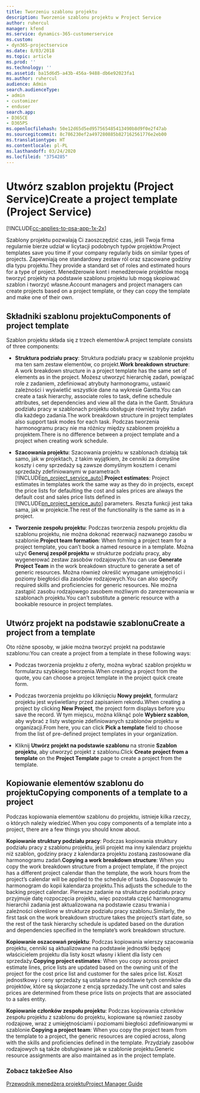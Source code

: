 ```yaml
---
title: Tworzeniu szablonu projektu
description: Tworzenie szablonu projektu w Project Service
author: ruhercul
manager: kfend
ms.service: dynamics-365-customerservice
ms.custom:
- dyn365-projectservice
ms.date: 8/03/2018
ms.topic: article
ms.prod: ''
ms.technology: ''
ms.assetid: ba15d6d5-a43b-456a-9488-db6e92023fa1
ms.author: ruhercul
audience: Admin
search.audienceType:
- admin
- customizer
- enduser
search.app:
- D365CE
- D365PS
ms.openlocfilehash: 50e12d65d5ed957565485413490b8d9f0e2f47ab
ms.sourcegitcommit: 8c786230ef2a497280885b827162561776e2eb00
ms.translationtype: HT
ms.contentlocale: pl-PL
ms.lasthandoff: 03/24/2020
ms.locfileid: "3754285"
---
```

# <a name="create-a-project-template-project-service"></a><span data-ttu-id="025cf-103">Utwórz szablon projektu (Project Service)</span><span class="sxs-lookup"><span data-stu-id="025cf-103">Create a project template (Project Service)</span></span>

[!INCLUDE[cc-applies-to-psa-app-1x-2x](../includes/cc-applies-to-psa-app-1x-2x.md)]

<span data-ttu-id="025cf-104">Szablony projektu pozwalają Ci zaoszczędzić czas, jeśli Twoja firma regularnie bierze udział w licytacji podobnych typów projektów.</span><span class="sxs-lookup"><span data-stu-id="025cf-104">Project templates save you time if your company regularly bids on similar types of projects.</span></span> <span data-ttu-id="025cf-105">Zapewniają one standardowy zestaw ról oraz szacowane godziny dla typu projektu.</span><span class="sxs-lookup"><span data-stu-id="025cf-105">They provide a standard set of roles and estimated hours for a type of project.</span></span> <span data-ttu-id="025cf-106">Menedżerowie kont i menedżerowie projektów mogą tworzyć projekty na podstawie szablonu projektu lub mogą skopiować szablon i tworzyć własne.</span><span class="sxs-lookup"><span data-stu-id="025cf-106">Account managers and project managers can create projects based on a project template, or they can copy the template and make one of their own.</span></span>  
  
## <a name="components-of-project-template"></a><span data-ttu-id="025cf-107">Składniki szablonu projektu</span><span class="sxs-lookup"><span data-stu-id="025cf-107">Components of project template</span></span>
 <span data-ttu-id="025cf-108">Szablon projektu składa się z trzech elementów:</span><span class="sxs-lookup"><span data-stu-id="025cf-108">A project template consists of three components:</span></span>  
  
- <span data-ttu-id="025cf-109">**Struktura podziału pracy**: Struktura podziału pracy w szablonie projektu ma ten sam zestaw elementów, co projekt.</span><span class="sxs-lookup"><span data-stu-id="025cf-109">**Work breakdown structure**: A work breakdown structure in a project template has the same set of elements as in the project.</span></span> <span data-ttu-id="025cf-110">Możesz utworzyć hierarchię zadań, powiązać role z zadaniem, zdefiniować atrybuty harmonogramu, ustawić zależności i wyświetlić wszystkie dane na wykresie Gantta.</span><span class="sxs-lookup"><span data-stu-id="025cf-110">You can create a task hierarchy, associate roles to task, define schedule attributes, set dependencies and view all the data in the Gantt.</span></span> <span data-ttu-id="025cf-111">Struktura podziału pracy w szablonach projektu obsługuje również tryby zadań dla każdego zadania.</span><span class="sxs-lookup"><span data-stu-id="025cf-111">The work breakdown structure in project templates also support task modes for each task.</span></span> <span data-ttu-id="025cf-112">Podczas tworzenia harmonogramu pracy nie ma różnicy między szablonem projektu a projektem.</span><span class="sxs-lookup"><span data-stu-id="025cf-112">There is no difference between a project template and a project when creating work schedule.</span></span>  
  
- <span data-ttu-id="025cf-113">**Szacowania projektu**: Szacowania projektu w szablonach działają tak samo, jak w projektach, z takim wyjątkiem, że cenniki za domyślne koszty i ceny sprzedaży są zawsze domyślnym kosztem i cenami sprzedaży zdefiniowanymi w parametrach [!INCLUDE[pn_project_service_auto](../includes/pn-project-service-auto.md)].</span><span class="sxs-lookup"><span data-stu-id="025cf-113">**Project estimates**: Project estimates in templates work the same way as they do in projects, except the price lists for defaulting the cost and sales prices are always the default cost and sales price lists defined in [!INCLUDE[pn_project_service_auto](../includes/pn-project-service-auto.md)] parameters.</span></span> <span data-ttu-id="025cf-114">Reszta funkcji jest taka sama, jak w projekcie.</span><span class="sxs-lookup"><span data-stu-id="025cf-114">The rest of the functionality is the same as in a project.</span></span>  
  
- <span data-ttu-id="025cf-115">**Tworzenie zespołu projektu**: Podczas tworzenia zespołu projektu dla szablonu projektu, nie można dokonać rezerwacji nazwanego zasobu w szablonie.</span><span class="sxs-lookup"><span data-stu-id="025cf-115">**Project team formation**: When forming a project team for a project template, you can’t book a named resource in a template.</span></span> <span data-ttu-id="025cf-116">Można użyć **Generuj zespół projektu** w strukturze podziału pracy, aby wygenerować zestaw zasobów rodzajowych.</span><span class="sxs-lookup"><span data-stu-id="025cf-116">You can use **Generate Project Team** in the work breakdown structure to generate a set of generic resources.</span></span> <span data-ttu-id="025cf-117">Można również określić wymagane umiejętności i poziomy biegłości dla zasobów rodzajowych.</span><span class="sxs-lookup"><span data-stu-id="025cf-117">You can also specify required skills and proficiencies for generic resources.</span></span> <span data-ttu-id="025cf-118">Nie można zastąpić zasobu rodzajowego zasobem możliwym do zarezerwowania w szablonach projektu.</span><span class="sxs-lookup"><span data-stu-id="025cf-118">You can’t substitute a generic resource with a bookable resource in project templates.</span></span>  
  
## <a name="create-a-project-from-a-template"></a><span data-ttu-id="025cf-119">Utwórz projekt na podstawie szablonu</span><span class="sxs-lookup"><span data-stu-id="025cf-119">Create a project from a template</span></span>  
 <span data-ttu-id="025cf-120">Oto różne sposoby, w jakie można tworzyć projekt na podstawie szablonu:</span><span class="sxs-lookup"><span data-stu-id="025cf-120">You can create a project from a template in these following ways:</span></span>  
  
-   <span data-ttu-id="025cf-121">Podczas tworzenia projektu z oferty, można wybrać szablon projektu w formularzu szybkiego tworzenia.</span><span class="sxs-lookup"><span data-stu-id="025cf-121">When creating a project from the quote, you can choose a project template in the project quick create form.</span></span>  
  
-   <span data-ttu-id="025cf-122">Podczas tworzenia projektu po kliknięciu **Nowy projekt**, formularz projektu jest wyświetlany przed zapisaniem rekordu.</span><span class="sxs-lookup"><span data-stu-id="025cf-122">When creating a project by clicking **New Project**, the project form displays before you save the record.</span></span> <span data-ttu-id="025cf-123">W tym miejscu, można kliknąć pole **Wybierz szablon**, aby wybrać z listy wstępnie zdefiniowanych szablonów projektu w organizacji.</span><span class="sxs-lookup"><span data-stu-id="025cf-123">From here, you can click **Pick a template** field to choose from the list of pre-defined project templates in your organization.</span></span>  
  
-   <span data-ttu-id="025cf-124">Kliknij **Utwórz projekt na podstawie szablonu** na stronie **Szablon projektu**, aby utworzyć projekt z szablonu.</span><span class="sxs-lookup"><span data-stu-id="025cf-124">Click **Create project from a template** on the **Project Template** page to create a project from the template.</span></span>  
  
## <a name="copying-components-of-a-template-to-a-project"></a><span data-ttu-id="025cf-125">Kopiowanie elementów szablonu do projektu</span><span class="sxs-lookup"><span data-stu-id="025cf-125">Copying components of a template to a project</span></span>  
 <span data-ttu-id="025cf-126">Podczas kopiowania elementów szablonu do projektu, istnieje kilka rzeczy, o których należy wiedzieć.</span><span class="sxs-lookup"><span data-stu-id="025cf-126">When you copy components of a template into a project, there are a few things you should know about.</span></span>  
  
 <span data-ttu-id="025cf-127">**Kopiowanie struktury podziału pracy**: Podczas kopiowania struktury podziału pracy z szablonu projektu, jeśli projekt ma inny kalendarz projektu niż szablon, godziny pracy z kalendarza projektu zostaną zastosowane dla harmonogramu zadań.</span><span class="sxs-lookup"><span data-stu-id="025cf-127">**Copying a work breakdown structure**: When you copy the work breakdown structure from a project template, if the project has a different project calendar than the template, the work hours from the project’s calendar will be applied to the schedule of tasks.</span></span> <span data-ttu-id="025cf-128">Dopasowuje to harmonogram do kopii kalendarza projektu.</span><span class="sxs-lookup"><span data-stu-id="025cf-128">This adjusts the schedule to the backing project calendar.</span></span> <span data-ttu-id="025cf-129">Pierwsze zadanie na strukturze podziału pracy przyjmuje datę rozpoczęcia projektu, więc pozostała część harmonogramu hierarchii zadania jest aktualizowana na podstawie czasu trwania i zależności określone w strukturze podziału pracy szablonu.</span><span class="sxs-lookup"><span data-stu-id="025cf-129">Similarly, the first task on the work breakdown structure takes the project’s start date, so the rest of the task hierarchy schedule is updated based on the duration and dependencies specified in the template’s work breakdown structure.</span></span>  
  
 <span data-ttu-id="025cf-130">**Kopiowanie oszacowań projektu**: Podczas kopiowania wierszy szacowania projektu, cenniki są aktualizowane na podstawie jednostki będącej właścicielem projektu dla listy koszt własny i klient dla listy cen sprzedaży.</span><span class="sxs-lookup"><span data-stu-id="025cf-130">**Copying project estimates**: When you copy across project estimate lines, price lists are updated based on the owning unit of the project for the cost price list and customer for the sales price list.</span></span> <span data-ttu-id="025cf-131">Koszt jednostkowy i ceny sprzedaży są ustalane na podstawie tych cenników dla projektów, które są skojarzone z encją sprzedaży.</span><span class="sxs-lookup"><span data-stu-id="025cf-131">The unit cost and sales prices are determined from these price lists on projects that are associated to a sales entity.</span></span>  
  
 <span data-ttu-id="025cf-132">**Kopiowanie członków zespołu projektu**: Podczas kopiowania członków zespołu projektu z szablonu do projektu, kopiowane są również zasoby rodzajowe, wraz z umiejętnościami i poziomami biegłości zdefiniowanymi w szablonie.</span><span class="sxs-lookup"><span data-stu-id="025cf-132">**Copying a project team**: When you copy the project team from the template to a project, the generic resources are copied across, along with the skills and proficiencies defined in the template.</span></span> <span data-ttu-id="025cf-133">Przydziały zasobów rodzajowych są także obsługiwane jak w szablonie projektu.</span><span class="sxs-lookup"><span data-stu-id="025cf-133">Generic resource assignments are also maintained as in the project template.</span></span>  
  
### <a name="see-also"></a><span data-ttu-id="025cf-134">Zobacz także</span><span class="sxs-lookup"><span data-stu-id="025cf-134">See Also</span></span>  
 [<span data-ttu-id="025cf-135">Przewodnik menedżera projektu</span><span class="sxs-lookup"><span data-stu-id="025cf-135">Project Manager Guide</span></span>](../project-service/project-manager-guide.md)
